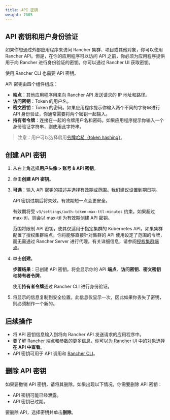```yaml
---
title: API 密钥
weight: 7005
---
```


## API 密钥和用户身份验证

如果你想通过外部应用程序来访问 Rancher 集群、项目或其他对象，你可以使用 Rancher API。但是，在你的应用程序可以访问 API 之前，你必须为应用程序提供用于向 Rancher 进行身份验证的密钥。你可以通过 Rancher UI 获取密钥。

使用 Rancher CLI 也需要 API 密钥。

API 密钥由四个组件组成：

- **端点**：其他应用程序用来向 Rancher API 发送请求的 IP 地址和路径。
- **访问密钥**：Token 的用户名。
- **密文密钥**：Token 的密码。如果应用程序提示你输入两个不同的字符串进行 API 身份验证，你通常需要将两个密钥一起输入。
- **持有者令牌**：连接在一起的令牌用户名和密码。如果应用程序提示你输入一个身份验证字符串，则使用此字符串。

> 注意：用户可以选择启用[令牌哈希（token hashing）]({{<baseurl>}}/rancher/v2.6/en/api/api-tokens)。

## 创建 API 密钥

1. 从右上角选择**用户头像 > 账号 & API 密钥**。

2. 单击**创建 API 密钥**。

3. **可选**：输入 API 密钥的描述并选择有效期或范围。我们建议设置到期日期。

   API 密钥过期后将失效。有效期短一点会更安全。

   有效期将受 `v3/settings/auth-token-max-ttl-minutes` 约束。如果超过 max-ttl，则会以 max-ttl 为有效期创建 API 密钥。

   范围将限制 API 密钥，使其仅适用于指定集群的 Kubernetes API。如果集群配置了授权集群端点，你将能够直接针对集群的 API 使用设定了范围的令牌，而无需通过 Rancher Server 进行代理。有关详细信息，请参阅[授权集群端点]({{<baseurl>}}/rancher/v2.6/en/overview/architecture/#4-authorized-cluster-endpoint)。

4. 单击**创建**。

   **步骤结果**：已创建 API 密钥。将会显示你的 API **端点**、**访问密钥**、**密文密钥**和**持有者令牌**。

   使用**持有者令牌**通过 Rancher CLI 进行身份验证。

5. 将显示的信息复制到安全位置。此信息仅显示一次，因此如果你丢失了密钥，则必须制作一个新的。

## 后续操作

- 将 API 密钥信息输入到将向 Rancher API 发送请求的应用程序中。
- 要了解 Rancher 端点和参数的更多信息，你可以为 Rancher UI 中的对象选择**在 API 中查看**。
- API 密钥可用于 API 调用和 [Rancher CLI]({{<baseurl>}}/rancher/v2.6/en/cli)。

## 删除 API 密钥

如果要撤销 API 密钥，请将其删除。如果出现以下情况，你需要删除 API 密钥：

- API 密钥可能已经泄露。
- API 密钥已过期。

要删除 API，选择密钥并单击**删除**。
